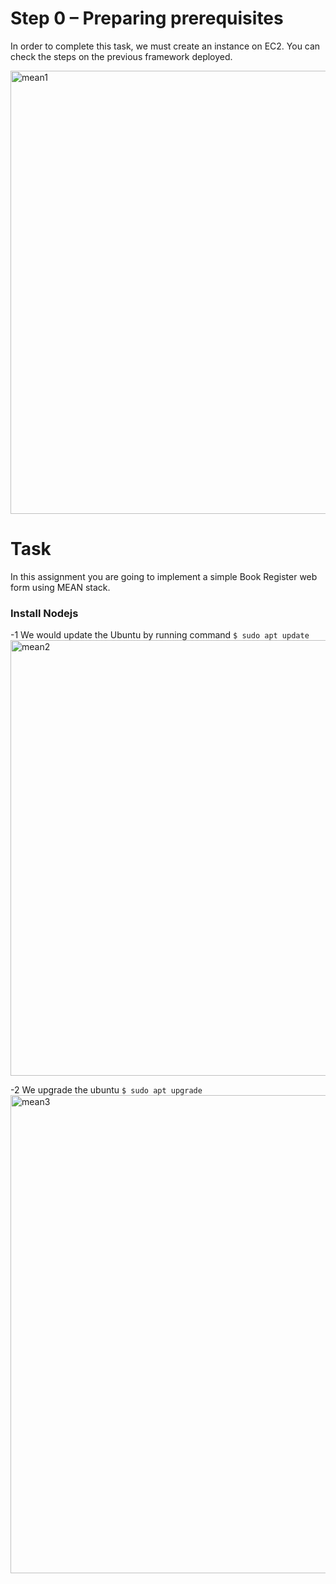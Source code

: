 # Step 0 – Preparing prerequisites

In order to complete this task, we must create an instance on EC2. You can check the steps on the previous framework deployed.

<img width="709" alt="mean1" src="https://user-images.githubusercontent.com/29310552/151805678-270db6a1-5030-4ac8-b4b7-6a0ef63c77fc.PNG">


# Task 
In this assignment you are going to implement a simple Book Register web form using MEAN stack.

 ### Install Nodejs
  -1 We would update the Ubuntu by running command
   `$ sudo apt update`
   <img width="697" alt="mean2" src="https://user-images.githubusercontent.com/29310552/151812667-f2064a90-c7fc-42c6-b7e7-5e5bce8045a8.PNG">

  -2 We upgrade the ubuntu
   `$ sudo apt upgrade`
   <img width="765" alt="mean3" src="https://user-images.githubusercontent.com/29310552/151813025-64186e83-7da0-4a78-a4fd-ff11e42215ef.PNG">

   
 
